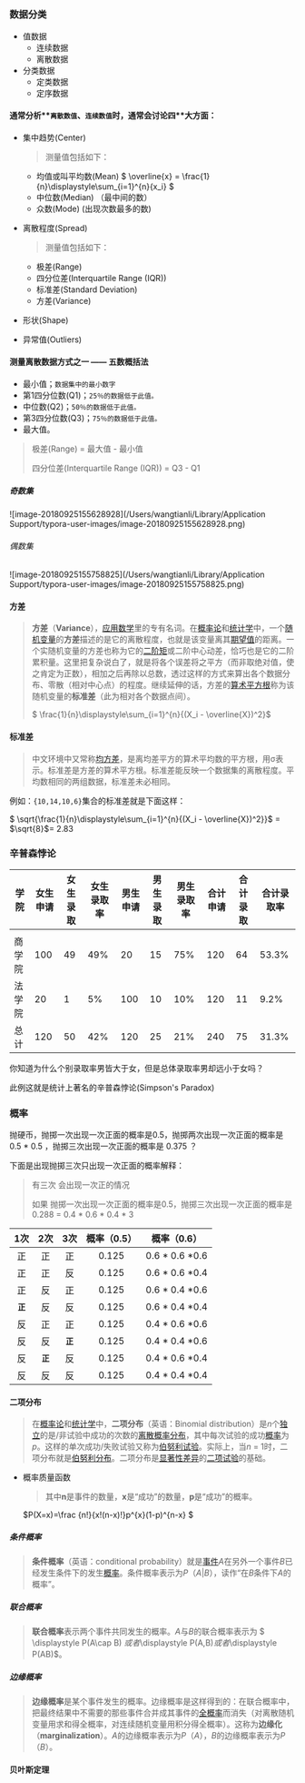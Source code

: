 # 

### 数据分类

- 值数据
  - 连续数据
  - 离散数据
- 分类数据
  - 定类数据
  - 定序数据

#### 通常分析**`离散数值`**、**`连续数值`**时，通常会讨论**四**大方面：

- 集中趋势(Center)

  > 测量值包括如下：

  - 均值或叫平均数(Mean)  $ \overline{x} = \frac{1}{n}\displaystyle\sum_{i=1}^{n}{x_i} $
  - 中位数(Median) （最中间的数）
  - 众数(Mode) (出现次数最多的数)

- 离散程度(Spread)

  > 测量值包括如下：

  - 极差(Range)
  - 四分位差(Interquartile Range (IQR))
  - 标准差(Standard Deviation)
  - 方差(Variance)

- 形状(Shape)

- 异常值(Outliers)



#### 测量离散数据方式之一 —— 五数概括法

- 最小值；`数据集中的最小数字`
- 第1四分位数(Q1)；`25％的数据低于此值。`
- 中位数(Q2)；`50％的数据低于此值。`
- 第3四分位数(Q3)；`75％的数据低于此值。`
- 最大值。

> 极差(Range) = 最大值 - 最小值
>
> 四分位差(Interquartile Range (IQR)) = Q3 - Q1

##### 奇数集

![image-20180925155628928](/Users/wangtianli/Library/Application Support/typora-user-images/image-20180925155628928.png)

###### 偶数集

![image-20180925155758825](/Users/wangtianli/Library/Application Support/typora-user-images/image-20180925155758825.png)

#### 方差

> **方差**（**Variance**），[应用数学](https://zh.wikipedia.org/wiki/%E6%87%89%E7%94%A8%E6%95%B8%E5%AD%B8)里的专有名词。在[概率论](https://zh.wikipedia.org/wiki/%E6%A6%82%E7%8E%87%E8%AE%BA)和[统计学](https://zh.wikipedia.org/wiki/%E7%BB%9F%E8%AE%A1%E5%AD%A6)中，一个[随机变量](https://zh.wikipedia.org/wiki/%E9%9A%8F%E6%9C%BA%E5%8F%98%E9%87%8F)的**方差**描述的是它的离散程度，也就是该变量离其[期望值](https://zh.wikipedia.org/wiki/%E6%9C%9F%E6%9C%9B%E5%80%BC)的距离。一个实随机变量的方差也称为它的[二阶矩](https://zh.wikipedia.org/wiki/%E7%9F%A9_(%E6%95%B8%E5%AD%B8))或二阶中心动差，恰巧也是它的二阶累积量。这里把复杂说白了，就是将各个误差将之平方（而非取绝对值，使之肯定为正数），相加之后再除以总数，透过这样的方式来算出各个数据分布、零散（相对中心点）的程度。继续延伸的话，方差的[算术平方根](https://zh.wikipedia.org/wiki/%E7%AE%97%E6%9C%AF%E5%B9%B3%E6%96%B9%E6%A0%B9)称为该随机变量的**标准差**（此为相对各个数据点间）。
>
> $ \frac{1}{n}\displaystyle\sum_{i=1}^{n}{(X_i - \overline{X})^2}$ 

#### 标准差

> 中文环境中又常称[均方差](https://baike.baidu.com/item/%E5%9D%87%E6%96%B9%E5%B7%AE/5458588)，是离均差平方的算术平均数的平方根，用σ表示。标准差是方差的算术平方根。标准差能反映一个数据集的离散程度。平均数相同的两组数据，标准差未必相同。

例如：`{10,14,10,6}`集合的标准差就是下面这样：

$ \sqrt{\frac{1}{n}\displaystyle\sum_{i=1}^{n}{(X_i - \overline{X})^2}}$ =  $\sqrt{8}$= 2.83  

### 辛普森悖论



| 学院   | 女生申请 | 女生录取 | 女生录取率 | 男生申请 | 男生录取 | 男生录取率 | 合计申请 | 合计录取 | 合计录取率 |
| ------ | -------- | -------- | ---------- | -------- | -------- | ---------- | -------- | -------- | ---------- |
|        |          |          |            |          |          |            |          |          |            |
| 商学院 | 100      | 49       | 49%        | 20       | 15       | 75%        | 120      | 64       | 53.3%      |
| 法学院 | 20       | 1        | 5%         | 100      | 10       | 10%        | 120      | 11       | 9.2%       |
| 总计   | 120      | 50       | 42%        | 120      | 25       | 21%        | 240      | 75       | 31.3%      |

你知道为什么个别录取率男皆大于女，但是总体录取率男却远小于女吗？

此例这就是统计上著名的辛普森悖论(Simpson's Paradox)



### 概率

抛硬币，抛掷一次出现一次正面的概率是0.5，抛掷两次出现一次正面的概率是 0.5 * 0.5 ，抛掷三次出现一次正面的概率是 0.375 ？

下面是出现抛掷三次只出现一次正面的概率解释： 

> 有三次 会出现一次正的情况
>
> 如果 抛掷一次出现一次正面的概率是0.5，抛掷三次出现一次正面的概率是0.288 = 0.4 * 0.6 * 0.4 * 3

|   1次    |   2次    |   3次    | 概率（0.5） | 概率（0.6）    |
| :------: | :------: | :------: | :---------: | -------------- |
|    正    |    正    |    正    |    0.125    | 0.6 * 0.6 *0.6 |
|    正    |    正    |    反    |    0.125    | 0.6 * 0.6 *0.4 |
|    正    |    反    |    正    |    0.125    | 0.6 * 0.4 *0.6 |
| **`正`** |    反    |    反    |    0.125    | 0.6 * 0.4 *0.4 |
|    反    |    正    |    正    |    0.125    | 0.4 * 0.6 *0.6 |
|    反    |    反    | **`正`** |    0.125    | 0.4 * 0.4 *0.6 |
|    反    | **`正`** |    反    |    0.125    | 0.4 * 0.6 *0.4 |
|    反    |    反    |    反    |    0.125    | 0.4 * 0.4 *0.4 |



#### 二项分布

> 在[概率论](https://zh.wikipedia.org/wiki/%E6%A6%82%E7%8E%87%E8%AE%BA)和[统计学](https://zh.wikipedia.org/wiki/%E7%BB%9F%E8%AE%A1%E5%AD%A6)中，**二项分布**（英语：Binomial distribution）是*n*个[独立](https://zh.wikipedia.org/wiki/%E7%B5%B1%E8%A8%88%E7%8D%A8%E7%AB%8B%E6%80%A7)的是/非试验中成功的次数的[离散概率分布](https://zh.wikipedia.org/wiki/%E7%A6%BB%E6%95%A3%E6%A6%82%E7%8E%87%E5%88%86%E5%B8%83)，其中每次试验的成功[概率](https://zh.wikipedia.org/wiki/%E6%A6%82%E7%8E%87)为*p*。这样的单次成功/失败试验又称为[伯努利试验](https://zh.wikipedia.org/wiki/%E4%BC%AF%E5%8A%AA%E5%88%A9%E8%A9%A6%E9%A9%97)。实际上，当*n* = 1时，二项分布就是[伯努利分布](https://zh.wikipedia.org/wiki/%E4%BC%AF%E5%8A%AA%E5%88%A9%E5%88%86%E5%B8%83)。二项分布是[显著性差异](https://zh.wikipedia.org/wiki/%E6%98%BE%E8%91%97%E6%80%A7%E5%B7%AE%E5%BC%82)的[二项试验](https://zh.wikipedia.org/w/index.php?title=%E4%BA%8C%E9%A1%B9%E8%AF%95%E9%AA%8C&action=edit&redlink=1)的基础。

- 概率质量函数

  > 其中**n**是事件的数量，**x**是“成功”的数量，**p**是“成功”的概率。

  $P(X=x)=\frac {n!}{x!(n-x)!}p^{x}(1-p)^{n-x} $


##### 条件概率

> **条件概率**（英语：conditional probability）就是[事件](https://zh.wikipedia.org/wiki/%E4%BA%8B%E4%BB%B6)*A*在另外一个事件*B*已经发生条件下的发生[概率](https://zh.wikipedia.org/wiki/%E6%A6%82%E7%8E%87)。条件概率表示为*P*（*A*|*B*），读作“在*B*条件下*A*的概率”。

##### 联合概率

> **联合概率**表示两个事件共同发生的概率。*A*与*B*的联合概率表示为 $ \displaystyle P(A\cap B) $或者$\displaystyle P(A,B)$或者$\displaystyle P(AB)$。

##### **边缘概率**

> **边缘概率**是某个事件发生的概率。边缘概率是这样得到的：在联合概率中，把最终结果中不需要的那些事件合并成其事件的[全概率](https://zh.wikipedia.org/wiki/%E5%85%A8%E6%A6%82%E7%8E%87)而消失（对离散随机变量用求和得全概率，对连续随机变量用积分得全概率）。这称为**边缘化**（**marginalization**）。*A*的边缘概率表示为*P*（*A*），*B*的边缘概率表示为*P*（*B*）。

#### 贝叶斯定理

